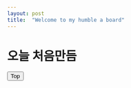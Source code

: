 ```yaml
---
layout: post
title:  "Welcome to my humble a board"
---
```

# 오늘 처음만듬


  <div id="footer" class="page__footer">
  <aside class="go_to_top_butten">
  <a href="#site-nav"><button title="Go to top">Top</button></a>
  </aside>
